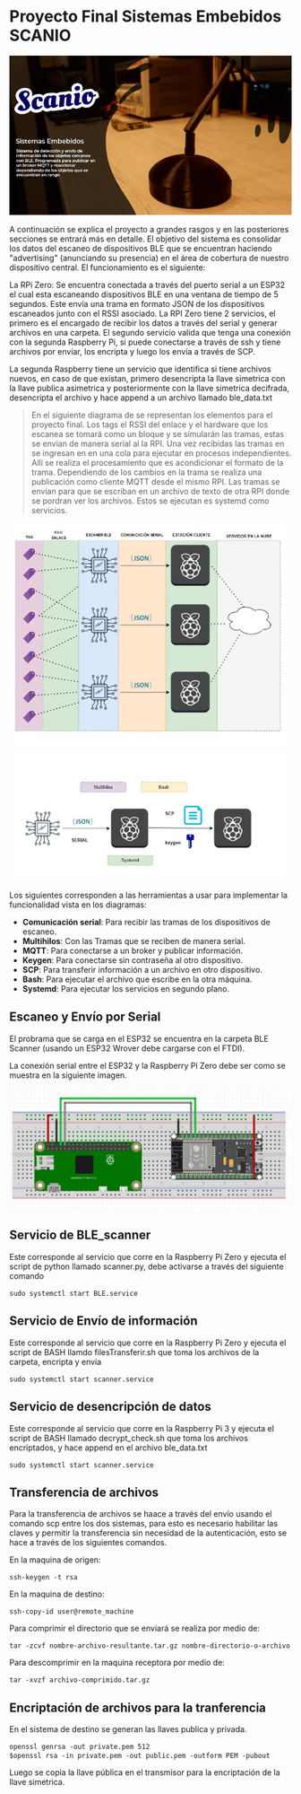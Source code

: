 # Proyecto Final Sistemas Embebidos SCANIO
![alt text](https://github.com/diegoavellanedat17/embedded-systems-3/blob/master/portadaFinal.JPG)

A continuación se explica el proyecto a grandes rasgos y en las posteriores secciones se entrará más en detalle. El objetivo del sistema es consolidar los datos del escaneo de dispositivos BLE que se encuentran haciendo "advertising" (anunciando su presencia) en el área de cobertura de nuestro dispositivo central. El funcionamiento es el siguiente:

La RPi Zero: Se encuentra conectada a través del puerto serial a un ESP32 el cual esta escaneando dispositivos BLE en una ventana de tiempo de 5 segundos. Este envía una trama en formato JSON de los dispositivos escaneados junto con el RSSI asociado. La RPI Zero tiene 2 servicios, el primero es el encargado de recibir los datos a través del serial y generar archivos en una carpeta. El segundo servicio valida que tenga una conexión con la segunda Raspberry Pi, si puede conectarse a través de ssh y tiene archivos por enviar, los encripta y luego los envía a través de SCP.

La segunda Raspberry tiene un servicio que identifica si tiene archivos nuevos, en caso de que existan, primero desencripta la llave simetrica con la llave publica asimetrica y posteriormente con la llave simetrica decifrada, desencripta el archivo y hace append a un archivo llamado ble_data.txt




> En el siguiente diagrama de se representan los elementos para el proyecto final. Los tags el RSSI del enlace y el hardware que los escanea se tomará como un bloque y se simularán
las tramas, estas se envian de manera serial al la RPI. Una vez recibidas las tramas en se ingresan en en una cola para ejecutar en procesos independientes. Allí se realiza el procesamiento 
que es acondicionar el formato de la trama. Dependiendo de los cambios en la trama se realiza una publicación como cliente MQTT desde el mismo RPI. Las tramas se envian para que se escriban
en un archivo de texto de otra RPI donde se pordran ver los archivos. Estos se ejecutan es systemd como servicios.

![alt text](https://github.com/diegoavellanedat17/embedded-systems-3/blob/master/diagram.JPG)

![alt text](https://github.com/diegoavellanedat17/embedded-systems-3/blob/master/diagram2.JPG)


Los siguientes corresponden a las herramientas a usar para implementar la funcionalidad vista en los diagramas:

- **Comunicación serial**: Para recibir las tramas de los dispositivos de escaneo. 
- **Multihilos**: Con las Tramas que se reciben de manera serial.
- **MQTT**: Para conectarse a un broker y publicar información.
- **Keygen**: Para conectarse sin contraseña al otro dispositivo.
- **SCP**: Para transferir información a un archivo en otro dispositivo.
- **Bash**: Para ejecutar el archivo que escribe en la otra máquina.
- **Systemd**: Para ejecutar los servicios en segundo plano.

## Escaneo y Envío por Serial

El probrama que se carga en el ESP32 se encuentra en la carpeta BLE Scanner (usando un ESP32 Wrover debe cargarse con el FTDI).

La conexión serial entre el ESP32 y la Raspberry Pi Zero debe ser como se muestra en la siguiente imagen. 

![alt text](https://github.com/diegoavellanedat17/embedded-systems-3/blob/master/circuito.JPG)

## Servicio de BLE_scanner

Este corresponde al servicio que corre en la Raspberry Pi Zero y ejecuta el script de python llamado scanner.py, debe activarse a través del siguiente comando 

```
sudo systemctl start BLE.service
```

## Servicio de Envío de información

Este corresponde al servicio que corre en la Raspberry Pi Zero y ejecuta el script de BASH llamdo filesTransferir.sh que toma los archivos de la carpeta, encripta y envía

```
sudo systemctl start scanner.service
```
## Servicio de desencripción de datos

Este corresponde al servicio que corre en la Raspberry Pi 3 y ejecuta el script de BASH llamado decrypt_check.sh que toma los archivos encriptados, y hace append en el archivo ble_data.txt

```
sudo systemctl start scanner.service
```

## Transferencia de archivos
Para la transferencia de archivos se haace a través del envío usando el comando scp entre los dos sistemas, para esto es necesario habilitar las claves y permitir la transferencia sin necesidad de la autenticación, esto se hace a través de los siguientes comandos. 

En la maquina de origen:
```
ssh-keygen -t rsa
```
En la maquina de destino:
```
ssh-copy-id user@remote_machine
```
Para comprimir el directorio que se enviará se realiza por medio de:
```
tar -zcvf nombre-archivo-resultante.tar.gz nombre-directorio-o-archivo
```

Para descomprimir en la maquina receptora por medio de:
```
tar -xvzf archivo-comprimido.tar.gz
```
## Encriptación de archivos para la tranferencia

En el sistema de destino se generan las llaves publica y privada. 

```
openssl genrsa -out private.pem 512
$openssl rsa -in private.pem -out public.pem -outform PEM -pubout

```
Luego se copia la llave pública en el transmisor para la encriptación de la llave simetrica. 



